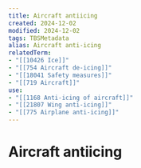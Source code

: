 ```yaml
---
title: Aircraft antiicing
created: 2024-12-02
modified: 2024-12-02
tags: TBSMetadata
alias: Aircraft anti-icing
relatedTerm:
- "[[10426 Ice]]"
- "[[754 Aircraft de-icing]]"
- "[[18041 Safety measures]]"
- "[[719 Aircraft]]"
use:
- "[[1168 Anti-icing of aircraft]]"
- "[[21807 Wing anti-icing]]"
- "[[775 Airplane anti-icing]]"
---
```

# Aircraft antiicing
